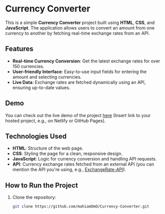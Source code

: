 # Currency Converter

This is a simple **Currency Converter** project built using **HTML**, **CSS**, and **JavaScript**. The application allows users to convert an amount from one currency to another by fetching real-time exchange rates from an API.

## Features

- **Real-time Currency Conversion**: Get the latest exchange rates for over 150 currencies.
- **User-friendly Interface**: Easy-to-use input fields for entering the amount and selecting currencies.
- **Live Data**: Exchange rates are fetched dynamically using an API, ensuring up-to-date values.

## Demo

You can check out the live demo of the project [here](#) (Insert link to your hosted project, e.g., on Netlify or GitHub Pages).

## Technologies Used

- **HTML**: Structure of the web page.
- **CSS**: Styling the page for a clean, responsive design.
- **JavaScript**: Logic for currency conversion and handling API requests.
- **API**: Currency exchange rates fetched from an external API (you can mention the API you're using, e.g., [ExchangeRate-API](https://www.exchangerate-api.com/)).

## How to Run the Project

1. Clone the repository:
   ```bash
   git clone https://github.com/mahiamOmO/Currency-Converter.git

